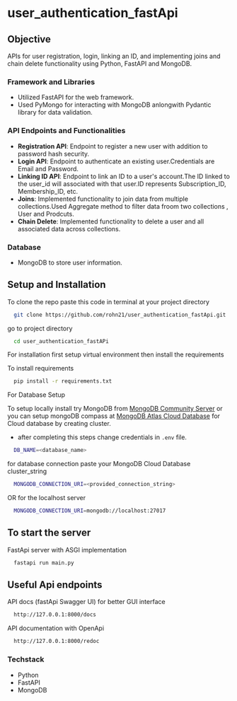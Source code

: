 # user_authentication_fastApi

## Objective
  APIs for user registration, login, linking an ID, and implementing joins and chain delete functionality using Python, FastAPI and MongoDB.

### Framework and Libraries
- Utilized FastAPI for the web framework.
- Used PyMongo for interacting with MongoDB anlongwith Pydantic library for data validation.

### API Endpoints and Functionalities
- **Registration API**: Endpoint to register a new user with addition to password hash security.
- **Login API**: Endpoint to authenticate an existing user.Credentials are Email and Password.
- **Linking ID API**: Endpoint to link an ID to a user's account.The ID linked to the user_id will associated with that user.ID represents Subscription_ID, Membership_ID, etc. 
- **Joins**: Implemented functionality to join data from multiple collections.Used Aggregate method to filter data froom two collections , User and Prodcuts.
- **Chain Delete**: Implemented functionality to delete a user and all associated data across collections.

### Database
- MongoDB to store user information.


## Setup and Installation

  To clone the repo paste this code in terminal at your project directory
  ```bash
    git clone https://github.com/rohn21/user_authentication_fastApi.git
  ```

  go to project directory
  ```bash
    cd user_authentication_fastAPi
  ```
  For installation first setup virtual environment then install the requirements

  To install requirements

  ```bash
    pip install -r requirements.txt
  ```

  For Database Setup

  To setup locally install try MongoDB from [MongoDB Community Server](https://www.mongodb.com/try/download/community) or you can setup mongoDB compass at [MongoDB Atlas Cloud Database](https://www.mongodb.com/try) for Cloud database by creating cluster.
  - after completing this steps change credentials in `.env` file.

  ```bash
    DB_NAME=<database_name>
  ```
  for database connection paste your MongoDB Cloud Database cluster_string

  ```bash
    MONGODB_CONNECTION_URI=<provided_connection_string>
  ```
  OR for the localhost server

  ```bash
    MONGODB_CONNECTION_URI=mongodb://localhost:27017
  ```
## To start the server

  FastApi server with ASGI implementation
  ```bash
    fastapi run main.py
  ```


## Useful Api endpoints
  
  API docs (fastApi Swagger UI) for better GUI interface
  ```bash
    http://127.0.0.1:8000/docs
  ```
  API documentation with OpenApi
  ```bash
    http://127.0.0.1:8000/redoc
  ```


### Techstack
- Python
- FastAPI
- MongoDB